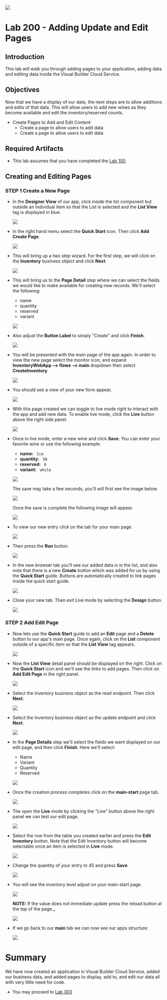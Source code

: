 ![](images/Picture-Title.png)

# Lab 200 - Adding Update and Edit Pages

## Introduction

 This lab will walk you through adding pages to your application, adding data and editing data inside the Visual Builder Cloud Service.

## Objectives

Now that we have a display of our data, the next steps are to allow additions and edits of that data. This will allow users to add new wines as they become available and edit the inventory/reserved counts.

- Create Pages to Add and Edit Content
  - Create a page to allow users to add data
  - Create a page to allow users to edit data

## Required Artifacts

- This lab assumes that you have completed the [Lab 100](/LabGuide100.md).

## Creating and Editing Pages

### **STEP 1** Create a New Page

- In the **Designer View** of our app, click inside the list component but outside an individual item so that the List is selected and the **List View** tag is displayed in blue.

  ![](images/200/listSelected.png)

- In the right hand menu select the **Quick Start** icon. Then click **Add Create Page**.

  ![](images/200/LabGuide200-252f126c.png)

- This will bring up a two step wizard. For the first step, we will click on the **Inventory** business object and click **Next**.

  ![](images/200/LabGuide200-15284f3c.png)

- This will bring us to the **Page Detail** step where we can select the fields we would like to make available for creating new records. We'll select the following:

  - name
  - quantity
  - reserved
  - variant

  ![](images/200/LabGuide200-e9c3b310.png)

- Also adjust the **Button Label** to simply "Create" and click **Finish**.

  ![](images/200/LabGuide200-e1569d1d.png)

- You will be presented with the main page of the app again. In order to view the new page  select the monitor icon, and expand **InventoryWebApp --> flows --> main** dropdown then select **CreateInventory**.

  ![](images/200/LabGuide200-743dc668.png)

- You should see a view of your new form appear.

  ![](images/200/LabGuide200-df2591bd.png)

- With this page created we can toggle to live mode right to interact with the app and add new data. To enable live mode, click the **Live** button above the right side panel.

  ![](images/200/liveButton.png)

- Once in live mode, enter a new wine and click **Save**. You can enter your favorite wine or use the following example:

  - **name:** ```  Ice  ```
  - **quantity:** ```  50  ```
  - **reserved:** ```  0  ```
  - **variant:** ```  white  ```

  ![](images/200/LabGuide200-dc8bd8fe.png)

  The save may take a few seconds, you'll will first see the image below.

  ![](images/200/LabGuide200-92be9188.png)

  Once the save is complete the following image will appear.

  ![](images/200/LabGuide200-b055e910.png)

- To view our new entry click on the tab for your main page.

  ![](images/200/LabGuide200-8a1542ea.png)

- Then press the **Run** button.

  ![](images/200/LabGuide200-c22e5c87.png)

- In the new browser tab you'll see our added data is in the list, and also note that there is a new **Create** button which was added for us by using the **Quick Start** guide. Buttons are automatically created to link pages inside the quick start guide.

  ![](images/200/LabGuide200-b7a2d3dc.png)

- Close your new tab. Then exit Live mode by selecting the **Design** button.

  ![](images/200/LabGuide200-42ac6cc4.png)

### **STEP 2** Add Edit Page

- Now lets use the **Quick Start** guide to add an **Edit** page and a **Delete** button to our app's main page. Once again, click on the **List** component outside of a specific item so that the **List View** tag appears.

  ![](images/200/listSelected.png)

- Now the **List View** detail panel should be displayed on the right. Click on the **Quick Start** icon and we'll see the links to add pages. Then click on **Add Edit Page** in the right panel.

  ![](images/200/addEditPage.png)

- Select the inventory business object as the read endpoint. Then click **Next**.

  ![](images/200/LabGuide200-995325c2.png)

- Select the Inventory business object as the update endpoint and click **Next**.

  ![](images/200/LabGuide200-a60ec865.png)

- In the **Page Details** step we'll select the fields we want displayed on our edit page, and then click **Finish**. Here we'll select:

  - Name
  - Variant
  - Quantity
  - Reserved

  ![](images/200/LabGuide200-1b4c63cf.png)

- Once the creation process completes click on the **main-start** page tab.

  ![](images/200/LabGuide200-0fc6d691.png)

 - The open the **Live** mode by clicking the "Live" button above the right panel we can test our edit page.

   ![](images/200/LabGuide200-cd415c35.png)

- Select the row from the table you created earlier and press the **Edit Inventory** button. Note that the Edit Inventory button will become selectable once an item is selected in **Live** mode.

  ![](images/200/LabGuide200-40720a3a.png)

- Change the quantity of your entry to 45 and press **Save**.

  ![](images/200/LabGuide200-fa6c982b.png)

- You will see the inventory level adjust on your main-start page.

  ![](images/200/LabGuide200-fd9a06a2.png)

  **NOTE:** If the value does not immediate update press the reload button at the top of the page._

  ![](images/200/LabGuide200-a6016421.png)

- If we go back to our **main** tab we can now see our apps structure:

  ![](images/200/LabGuide200-572185e2.png)

# Summary

We have now created an application in Visual Builder Cloud Service, added our business data, and added pages to display, add to, and edit our data all with very little need for code.

- You may proceed to [Lab 300](LabGuide300.md)
